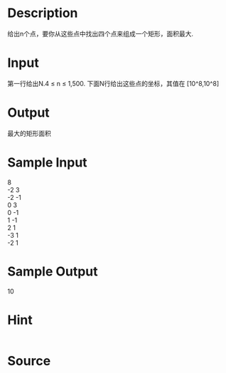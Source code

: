 
# Description

<div class="content"><p>给出n个点，要你从这些点中找出四个点来组成一个矩形，面积最大.</p></div>

# Input

<div class="content"><p>第一行给出N.4 ≤ n ≤ 1,500. 下面N行给出这些点的坐标，其值在 [10^8,10^8]</p></div>

# Output

<div class="content"><p>最大的矩形面积</p></div>

# Sample Input

<div class="content"><span class="sampledata">8<br/>
-2 3<br/>
-2 -1<br/>
0 3<br/>
0 -1<br/>
1 -1<br/>
2 1<br/>
-3 1<br/>
-2 1</span></div>

# Sample Output

<div class="content"><span class="sampledata">10</span></div>

# Hint

<div class="content"><p></p><p><img border="0" src="/source/bzoj/1356/img/aHR0cHM6Ly9seWRzeS5jb20vSnVkZ2VPbmxpbmUvaW1hZ2VzLzEzNTYuanBn.jpg" alt=""/></p><p></p></div>

# Source

<div class="content"><p><a href="problemset.php?search="></a></p></div>

